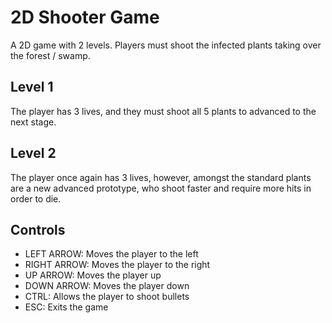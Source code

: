 # 2D Shooter Game

A 2D game with 2 levels. Players must shoot the infected plants taking over the forest / swamp.

## Level 1

The player has 3 lives, and they must shoot all 5 plants to advanced to the next stage.

## Level 2

The player once again has 3 lives, however, amongst the standard plants are a new advanced prototype, who shoot faster and require more hits in order to die.

## Controls

- LEFT ARROW: Moves the player to the left
- RIGHT ARROW: Moves the player to the right
- UP ARROW: Moves the player up
- DOWN ARROW: Moves the player down
- CTRL: Allows the player to shoot bullets
- ESC: Exits the game